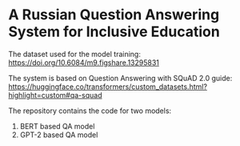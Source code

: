 # A Russian Question Answering System for Inclusive Education

The dataset used for the model training: https://doi.org/10.6084/m9.figshare.13295831

The system is based on Question Answering with SQuAD 2.0 guide: https://huggingface.co/transformers/custom_datasets.html?highlight=custom#qa-squad 

The repository contains the code for two models: 
1. BERT based QA model
2. GPT-2 based QA model
